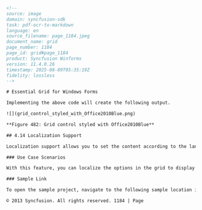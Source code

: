 ```html
<!-- 
source: image
domain: syncfusion-sdk
task: pdf-ocr-to-markdown
language: en
source_filename: page_1184.jpeg
document_name: grid
page_number: 1184
page_id: grid#page_1184
product: Syncfusion Winforms
version: 11.4.0.26
timestamp: 2025-08-09T05:35:19Z
fidelity: lossless
-->

# Essential Grid for Windows Forms

Implementing the above code will create the following output.

![](grid_control_styled_with_Office2010Blue.png)

**Figure 482: Grid control styled with Office2010Blue**

## 4.14 Localization Support

Localization support allows you to set the content according to the language or culture of a specific country or region. Essential Grid provides the localization support for all controls.

### Use Case Scenarios

With this feature, you can localize the options in the grid to display the content according to the language or culture of a specific country or region.

### Sample Link

To open the sample project, navigate to the following sample location in your system:

© 2013 Syncfusion. All rights reserved. 1184 | Page
```

<!-- tags: [Syncfusion Winforms, Essential Grid, VisualThemes, Localization, Office2010Blue, GridControl] keywords: [VisualStyle, Parent Control, VisualTheme, Localization Support, locale, GridListControl, Sample Link, EmployeeName, OrderID, Amount, Cost, Date, Sam, Tom] -->
